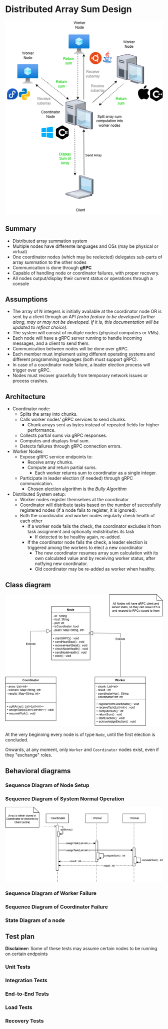 # Distributed Array Sum Design

![Overall system look](System_Architecture.drawio.png)

## Summary

- Distributed array summation system
- Multiple nodes have differente languages and OSs (may be physical or virtual)
- One coordinator nodes (which may be reelected) delegates sub-parts of array summation to the other nodes
- Communication is done through **gRPC**
- Capable of handling node or coordinator failures, with proper recovery.
- All nodes output/display their current status or operations through a console

## Assumptions

- The array of N integers is initially available at the coordinator node OR is sent by a client through an API *(extra feature to be developed further along, may or may not be developed. If it is, this documentation will be updated to reflect choice)*.
- The system will consist of multiple nodes (physical computers or VMs).
- Each node will have a gRPC server running to handle incoming messages, and a client to send them.
- Communication between nodes will be done over gRPC.
- Each member must implement using different operating systems and different programming languages (both must support gRPC).
- In case of a coordinator node failure, a leader election process will trigger over gRPC.
- Nodes must recover gracefully from temporary network issues or process crashes.

## Architecture

- Coordinator node:
  - Splits the array into chunks.
  - Calls worker nodes’ gRPC services to send chunks.
    - Chunk arrays sent as bytes instead of repeated fields for higher performance.
  - Collects partial sums via gRPC responses.
  - Computes and displays final sum.
  - Detects failures through gRPC connection errors.
- Worker Nodes:
  - Expose gRPC service endpoints to:
    - Receive array chunks.
    - Compute and return partial sums.
      - Each worker returns sum to coordinator as a single integer.
  - Participate in leader election (if needed) through gRPC communication.
    - Chosen election algorithm is the *Bully Algorithm*
- Distributed System setup:
  - Worker nodes register themselves at the coordinator
  - Coordinator will distribute tasks based on the number of succesfully registered nodes (if a node fails to register, it is ignored).
  - Both the coordinador and worker nodes regularly check health of each other
    - If a worker node fails the check, the coordinator excludes it from task assignment and optionally redistributes its task
      - If detected to be healthy again, re-added.
    - If the coordinator node fails the check, a leader election is triggered among the workers to elect a new coordinator
      - The new coordinator resumes array sum calculation with its own calculated value and by receiving worker status, after notfying new coordinator.
      - Old coordinator may be re-added as worker when healthy.

## Class diagram

![Simple Class Diagram](System_Architecture_Class_Diagram.drawio.png)

At the very beginning every node is of type `Node`, until the first election is concluded.

Onwards, at any moment, only `Worker` and `Coordinator` nodes exist, even if they "exchange" roles.

## Behavioral diagrams

### Sequence Diagram of Node Setup

### Sequence Diagram of System Normal Operation

![Normal Operation](System_Architecture-Sequence_Diagram_Normal_Functioning.drawio.png)

### Sequence Diagram of Worker Failure

### Sequence Diagram of Coordinator Failure

### State Diagram of a node

## Test plan

**Disclaimer:** Some of these tests may assume certain nodes to be running on certain endpoints

### Unit Tests

### Integration Tests

### End-to-End Tests

### Load Tests

### Recovery Tests

